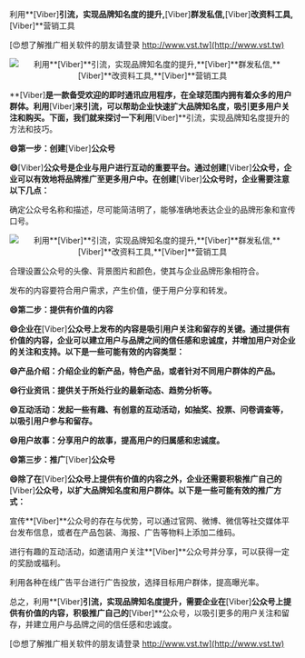 利用**[Viber]**引流，实现品牌知名度的提升,**[Viber]**群发私信,**[Viber]**改资料工具,**[Viber]**营销工具

[😍想了解推广相关软件的朋友请登录 http://www.vst.tw](http://www.vst.tw)

 <center><img src="https://vst.tw/MP4/tuiguang/png/3.png" alt="利用**[Viber]**引流，实现品牌知名度的提升,**[Viber]**群发私信,**[Viber]**改资料工具,**[Viber]**营销工具"></center>

**[Viber]**是一款备受欢迎的即时通讯应用程序，在全球范围内拥有着众多的用户群体。利用**[Viber]**来引流，可以帮助企业快速扩大品牌知名度，吸引更多用户关注和购买。下面，我们就来探讨一下利用**[Viber]**引流，实现品牌知名度提升的方法和技巧。

**😄第一步：创建**[Viber]**公众号**

**😄**[Viber]**公众号是企业与用户进行互动的重要平台。通过创建**[Viber]**公众号，企业可以有效地将品牌推广至更多用户中。在创建**[Viber]**公众号时，企业需要注意以下几点：**

确定公众号名称和描述，尽可能简洁明了，能够准确地表达企业的品牌形象和宣传口号。

 <center><img src="https://vst.tw/MP4/tuiguang/png/4.png" alt="利用**[Viber]**引流，实现品牌知名度的提升,**[Viber]**群发私信,**[Viber]**改资料工具,**[Viber]**营销工具"></center>

合理设置公众号的头像、背景图片和颜色，使其与企业品牌形象相符合。

发布的内容要符合用户需求，产生价值，便于用户分享和转发。

**😄第二步：提供有价值的内容**

**😄企业在**[Viber]**公众号上发布的内容是吸引用户关注和留存的关键。通过提供有价值的内容，企业可以建立用户与品牌之间的信任感和忠诚度，并增加用户对企业的关注和支持。以下是一些可能有效的内容类型：**

**😄产品介绍：介绍企业的新产品，特色产品，或者针对不同用户群体的产品。**

**😄行业资讯：提供关于所处行业的最新动态、趋势分析等。**

**😄互动活动：发起一些有趣、有创意的互动活动，如抽奖、投票、问卷调查等，以吸引用户参与和留存。**

**😄用户故事：分享用户的故事，提高用户的归属感和忠诚度。**

**😄第三步：推广**[Viber]**公众号**

**😄除了在**[Viber]**公众号上提供有价值的内容之外，企业还需要积极推广自己的**[Viber]**公众号，以扩大品牌知名度和用户群体。以下是一些可能有效的推广方式：**

宣传**[Viber]**公众号的存在与优势，可以通过官网、微博、微信等社交媒体平台发布信息，或者在产品包装、海报、广告等物料上添加二维码。

进行有趣的互动活动，如邀请用户关注**[Viber]**公众号并分享，可以获得一定的奖励或福利。

利用各种在线广告平台进行广告投放，选择目标用户群体，提高曝光率。

总之，利用**[Viber]**引流，实现品牌知名度提升，需要企业在**[Viber]**公众号上提供有价值的内容，积极推广自己的**[Viber]**公众号，以吸引更多的用户关注和留存，并建立用户与品牌之间的信任感和忠诚度。

[😍想了解推广相关软件的朋友请登录 http://www.vst.tw](http://www.vst.tw)



